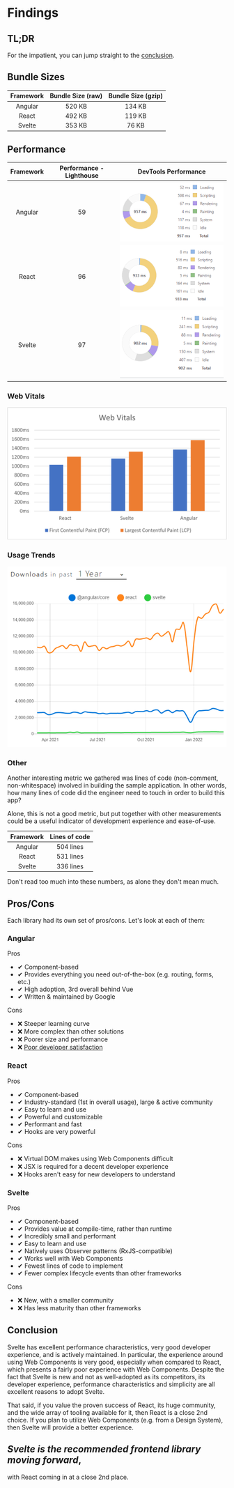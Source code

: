 # Findings

## TL;DR

For the impatient, you can jump straight to the [conclusion](#conclusion).
## Bundle Sizes

| Framework | Bundle Size (raw) | Bundle Size (gzip) |
| :-------: | :---------------: | :----------------: |
|  Angular  |      520 KB       |       134 KB       |
|   React   |      492 KB       |       119 KB       |
|  Svelte   |      353 KB       |       76 KB        |

## Performance

| Framework | Performance - Lighthouse |             DevTools Performance             |
| :-------: | :----------------------: | :------------------------------------------: |
|  Angular  |            59            | <img src="./images/angular-performance.png"> |
|   React   |            96            |  <img src="./images/react-performance.png">  |
|  Svelte   |            97            | <img src="./images/svelte-performance.png">  |

### Web Vitals

<img src="./images/webvitals.png">

### Usage Trends

<img src="./images/npmtrends.png">

### Other

Another interesting metric we gathered was lines of code (non-comment, non-whitespace)
involved in building the sample application. In other words, how many lines of code
did the engineer need to touch in order to build this app?

Alone, this is not a good metric, but put together with other measurements
could be a useful indicator of development experience and ease-of-use.

| Framework | Lines of code |
| :-------: | :-----------: |
|  Angular  |   504 lines   |
|   React   |   531 lines   |
|  Svelte   |   336 lines   |

Don't read too much into these numbers, as alone they don't mean much.

## Pros/Cons

Each library had its own set of pros/cons. Let's look at each of them:

### Angular

Pros

- ✔ Component-based
- ✔ Provides everything you need out-of-the-box (e.g. routing, forms, etc.)
- ✔ High adoption, 3rd overall behind Vue
- ✔ Written & maintained by Google

Cons

- ❌ Steeper learning curve
- ❌ More complex than other solutions
- ❌ Poorer size and performance
- ❌ [Poor developer satisfaction](https://2021.stateofjs.com/en-US/libraries/front-end-frameworks/#front_end_frameworks_experience_ranking)

### React

Pros

- ✔ Component-based
- ✔ Industry-standard (1st in overall usage), large & active community
- ✔ Easy to learn and use
- ✔ Powerful and customizable
- ✔ Performant and fast
- ✔ Hooks are very powerful

Cons

- ❌ Virtual DOM makes using Web Components difficult
- ❌ JSX is required for a decent developer experience
- ❌ Hooks aren't easy for new developers to understand

### Svelte

Pros

- ✔ Component-based
- ✔ Provides value at compile-time, rather than runtime
- ✔ Incredibly small and performant
- ✔ Easy to learn and use
- ✔ Natively uses Observer patterns (RxJS-compatible)
- ✔ Works well with Web Components
- ✔ Fewest lines of code to implement
- ✔ Fewer complex lifecycle events than other frameworks

Cons

- ❌ New, with a smaller community
- ❌ Has less maturity than other frameworks

## Conclusion

Svelte has excellent performance characteristics, very good developer experience, and is actively maintained.
In particular, the experience around using Web Components is very good, especially when compared to React,
which presents a fairly poor experience with Web Components. Despite the fact that Svelte is new and not as
well-adopted as its competitors, its developer experience, performance characteristics and simplicity are
all excellent reasons to adopt Svelte.

That said, if you value the proven success of React, its huge community, and the wide array of tooling
available for it, then React is a close 2nd choice. If you plan to utilize Web Components (e.g. from a
Design System), then Svelte will provide a better experience.

## *Svelte is the recommended frontend library moving forward*,

with React coming in at a close 2nd place.
